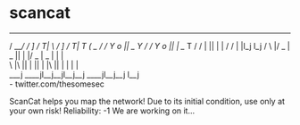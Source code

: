 # scancat


  _____    __   ____  ____      __   ____  ______ 
 / ___/   /  ] /    T|    \    /  ] /    T|      T
(   \_   /  / Y  o  ||  _  Y  /  / Y  o  ||      |
 \__  T /  /  |     ||  |  | /  /  |     |l_j  l_j
 /  \ |/   \_ |  _  ||  |  |/   \_ |  _  |  |  |  
 \    |\     ||  |  ||  |  |\     ||  |  |  |  |  
  \___j \____jl__j__jl__j__j \____jl__j__j  l__j  
                                                  - twitter.com/thesomesec
               

ScanCat helps you map the network! Due to its initial condition, use only at your own risk! Reliability: -1  We are working on it...
